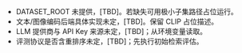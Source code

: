 - DATASET_ROOT 未提供，[TBD]。若缺失可用极小子集路径占位运行。
- 文本/图像编码后端具体实现未定，[TBD]。保留 CLIP 占位描述。
- LLM 提供商与 API Key 来源未定，[TBD]；从环境变量读取。
- 评测协议是否含重排序未定，[TBD]；先执行初始检索评估。